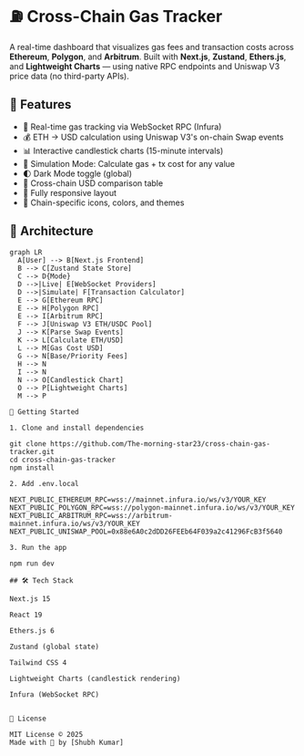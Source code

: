 # ⛽ Cross-Chain Gas Tracker

A real-time dashboard that visualizes gas fees and transaction costs across **Ethereum**, **Polygon**, and **Arbitrum**. Built with **Next.js**, **Zustand**, **Ethers.js**, and **Lightweight Charts** — using native RPC endpoints and Uniswap V3 price data (no third-party APIs).

## 🔧 Features

- 📡 Real-time gas tracking via WebSocket RPC (Infura)
- 💰 ETH → USD calculation using Uniswap V3's on-chain Swap events
- 📊 Interactive candlestick charts (15-minute intervals)
- 🔁 Simulation Mode: Calculate gas + tx cost for any value
- 🌓 Dark Mode toggle (global)
- 🧮 Cross-chain USD comparison table
- 📱 Fully responsive layout
- 🎨 Chain-specific icons, colors, and themes

## 🧠 Architecture

```mermaid
graph LR
  A[User] --> B[Next.js Frontend]
  B --> C[Zustand State Store]
  C --> D{Mode}
  D -->|Live| E[WebSocket Providers]
  D -->|Simulate| F[Transaction Calculator]
  E --> G[Ethereum RPC]
  E --> H[Polygon RPC]
  E --> I[Arbitrum RPC]
  F --> J[Uniswap V3 ETH/USDC Pool]
  J --> K[Parse Swap Events]
  K --> L[Calculate ETH/USD]
  L --> M[Gas Cost USD]
  G --> N[Base/Priority Fees]
  H --> N
  I --> N
  N --> O[Candlestick Chart]
  O --> P[Lightweight Charts]
  M --> P

🚀 Getting Started

1. Clone and install dependencies

git clone https://github.com/The-morning-star23/cross-chain-gas-tracker.git
cd cross-chain-gas-tracker
npm install

2. Add .env.local

NEXT_PUBLIC_ETHEREUM_RPC=wss://mainnet.infura.io/ws/v3/YOUR_KEY
NEXT_PUBLIC_POLYGON_RPC=wss://polygon-mainnet.infura.io/ws/v3/YOUR_KEY
NEXT_PUBLIC_ARBITRUM_RPC=wss://arbitrum-mainnet.infura.io/ws/v3/YOUR_KEY
NEXT_PUBLIC_UNISWAP_POOL=0x88e6A0c2dDD26FEEb64F039a2c41296FcB3f5640

3. Run the app

npm run dev

## 🛠 Tech Stack

Next.js 15

React 19

Ethers.js 6

Zustand (global state)

Tailwind CSS 4

Lightweight Charts (candlestick rendering)

Infura (WebSocket RPC)


📝 License

MIT License © 2025
Made with 💙 by [Shubh Kumar]